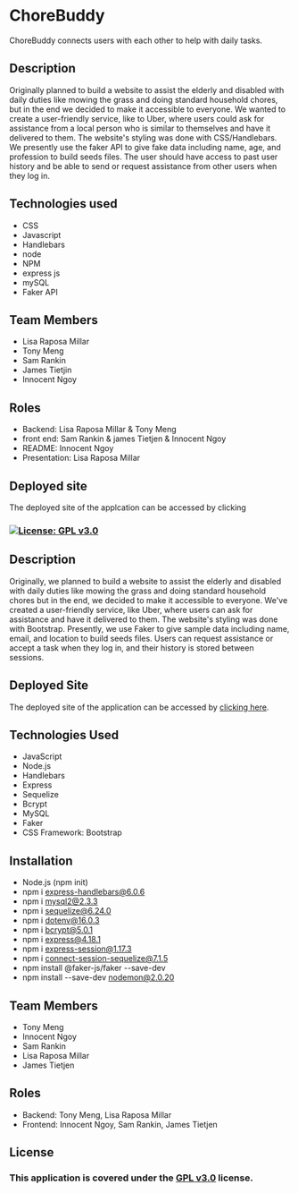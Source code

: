 # ChoreBuddy

ChoreBuddy connects users with each other to help with daily tasks. 

## Description
Originally planned to build a website to assist the elderly and disabled with daily duties like mowing the grass and doing standard household chores, but in the end we decided to make it accessible to everyone. We wanted to create a user-friendly service, like to Uber, where users could ask for assistance from a local person who is similar to themselves and have it delivered to them. The website's styling was done with CSS/Handlebars. We presently use the faker API to give fake data including name, age, and profession to build seeds files. The user should have access to past user history and be able to send or request assistance from other users when they log in.

## Technologies used
* CSS
* Javascript 
* Handlebars 
* node
* NPM
* express js
* mySQL
* Faker API

## Team Members
* Lisa Raposa Millar
* Tony Meng
* Sam Rankin
* James Tietjin
* Innocent Ngoy

## Roles
* Backend: Lisa Raposa Millar & Tony Meng
* front end: Sam Rankin & james Tietjen & Innocent Ngoy 
* README: Innocent Ngoy
* Presentation: Lisa Raposa Millar

## Deployed site
The deployed site of the applcation can be accessed by clicking

### [![License: GPL v3.0](https://img.shields.io/badge/License-GPLv3-blue.svg)](https://www.gnu.org/licenses/gpl-3.0) 


## Description
Originally, we planned to build a website to assist the elderly and disabled with daily duties like mowing the grass and doing standard household chores but in the end, we decided to make it accessible to everyone. We've created a user-friendly service, like Uber, where users can ask for assistance and have it delivered to them. The website's styling was done with Bootstrap. Presently, we use Faker to give sample data including name, email, and location to build seeds files. Users can request assistance or accept a task when they log in, and their history is stored between sessions.

## Deployed Site
The deployed site of the application can be accessed by <a href=" https://chorebuddy.herokuapp.com/">clicking here</a>.

## Technologies Used
* JavaScript 
* Node.js
* Handlebars 
* Express
* Sequelize
* Bcrypt
* MySQL
* Faker
* CSS Framework: Bootstrap

## Installation
* Node.js (npm init)
* npm i express-handlebars@6.0.6
* npm i mysql2@2.3.3
* npm i sequelize@6.24.0
* npm i dotenv@16.0.3
* npm i bcrypt@5.0.1
* npm i express@4.18.1
*	npm i express-session@1.17.3
*	npm i connect-session-sequelize@7.1.5
*	npm install @faker-js/faker --save-dev 
*	npm install --save-dev nodemon@2.0.20 

## Team Members
* Tony Meng
* Innocent Ngoy
* Sam Rankin
* Lisa Raposa Millar
* James Tietjen

## Roles
* Backend: Tony Meng, Lisa Raposa Millar
* Frontend: Innocent Ngoy, Sam Rankin, James Tietjen 

## License
  ### This application is covered under the [GPL v3.0](https://choosealicense.com/licenses/gpl-3.0/) license.

